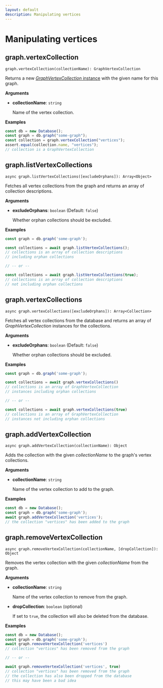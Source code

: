```yaml
---
layout: default
description: Manipulating vertices
---
```

# Manipulating vertices

## graph.vertexCollection

`graph.vertexCollection(collectionName): GraphVertexCollection`

Returns a new [_GraphVertexCollection_ instance](js-reference-graph-vertex-collection.html)
with the given name for this graph.

**Arguments**

* **collectionName**: `string`

  Name of the vertex collection.

**Examples**

```js
const db = new Database();
const graph = db.graph("some-graph");
const collection = graph.vertexCollection("vertices");
assert.equal(collection.name, "vertices");
// collection is a GraphVertexCollection
```

## graph.listVertexCollections

`async graph.listVertexCollections([excludeOrphans]): Array<Object>`

Fetches all vertex collections from the graph and returns an array of collection descriptions.

**Arguments**

* **excludeOrphans**: `boolean` (Default: `false`)

  Whether orphan collections should be excluded.

**Examples**

```js
const graph = db.graph('some-graph');

const collections = await graph.listVertexCollections();
// collections is an array of collection descriptions
// including orphan collections

// -- or --

const collections = await graph.listVertexCollections(true);
// collections is an array of collection descriptions
// not including orphan collections
```

## graph.vertexCollections

`async graph.vertexCollections([excludeOrphans]): Array<Collection>`

Fetches all vertex collections from the database and returns an array of _GraphVertexCollection_ instances for the collections.

**Arguments**

* **excludeOrphans**: `boolean` (Default: `false`)

  Whether orphan collections should be excluded.

**Examples**

```js
const graph = db.graph('some-graph');

const collections = await graph.vertexCollections()
// collections is an array of GraphVertexCollection
// instances including orphan collections

// -- or --

const collections = await graph.vertexCollections(true)
// collections is an array of GraphVertexCollection
// instances not including orphan collections
```

## graph.addVertexCollection

`async graph.addVertexCollection(collectionName): Object`

Adds the collection with the given _collectionName_ to the graph's vertex
collections.

**Arguments**

* **collectionName**: `string`

  Name of the vertex collection to add to the graph.

**Examples**

```js
const db = new Database();
const graph = db.graph('some-graph');
await graph.addVertexCollection('vertices');
// the collection "vertices" has been added to the graph
```

## graph.removeVertexCollection

`async graph.removeVertexCollection(collectionName, [dropCollection]): Object`

Removes the vertex collection with the given _collectionName_ from the graph.

**Arguments**

* **collectionName**: `string`

  Name of the vertex collection to remove from the graph.

* **dropCollection**: `boolean` (optional)

  If set to `true`, the collection will also be deleted from the database.

**Examples**

```js
const db = new Database();
const graph = db.graph('some-graph');
await graph.removeVertexCollection('vertices')
// collection "vertices" has been removed from the graph

// -- or --

await graph.removeVertexCollection('vertices', true)
// collection "vertices" has been removed from the graph
// the collection has also been dropped from the database
// this may have been a bad idea
```

